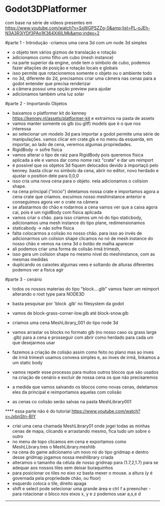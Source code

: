 # Godot3DPlatformer
com base na série de vídeos presentes em https://www.youtube.com/watch?v=SsWGPSZZg-0&amp;list=PL-oJEh-N3A3R3jYDf3PAo1K364Xi6lLMk&amp;index=2


#parte 1 - Introdução
-criamos uma cena 3d com um node 3d simples
- o objeto tem vários gizmos de translação e rotação
- adicionamos como filho um cubo (mesh instance)
- na parte superior da engine, onde tem o símbolo de cubo, podemos fazer altações de posição e rotação locais e globais
- isso permite que rotacionemos somente o objeto ou o ambiente todo
- no 3d, diferente do 2d, precisamos criar uma câmera nas cenas para a godot entender que precisa renderizar
- a câmera possui uma opção preview para ajudar 
- adicionamos também uma luz solar

#parte 2 - Importando Objetos
- baixamos o platformer kit do kenney https://kenney.nl/assets/platformer-kit e extraimos na pasta de assets
- vamos manter somente os glb (ou gltf) models que é o que nos interessa
- ao selecionar um modelo 3d para importar a godot permite uma série de manipulações. vamos clicar em crate.gls e no menu da esquerda, em importar, ao lado de cena, veremos algumas propriedades.
- RigidBody -> sofre física
- vamos alterar o tipo de raiz para RigidBody pois queremos física aplicada a ele e vamos dar como nome raiz "crate" e dar um reimport
- é possível que os objetos 3d fiquem delocados devido à importaçõ pelo kenney. basta clicar no simbolo da cena, abrir no editor, novo herdado e ajustar o position dele para 0,0,0
- isso cria uma nova cena para o objeto. nela adicionamos o colision shape.
- na cena principal ("inicio") deletamos nossa crate e importamos agora a cena crate que criamos. excuímos nosso meshinstance anterior e conseguimos agora ver o crate na câmera
- se afastarmos do chão e rodarmos a cena vamos ver que a caixa agora cai, pois é um rigidBody com física aplicada
- vamos criar o chão. para isso criamos um nó do tipo staticbody, adicionamos uma mesh instance do tipo plane, redimensionamos 
- staticabody -> não sofre física
- falta colocarmos a colisão no nosso chão. para isso ao invés de adicionarmos um colision shape clicamos no nó de mesh instance do nosso chão e vemos na cena 3d o botão de malha aparecer
- ali podemos criar uma forma de colisão irmã trimesh, 
- isso gera um colision shape no mesmo nível do meshinstance, com as mesmas medidas
- duplicando os caixotes algumas vees e soltando de alturas diferentes podemos ver a física agir

#parte 3 - cenário
- todos os nossos materias do tipo "block....glb" vamos fazer um reimport alterando o root type para  NODE3D
- basta pesquisar por 'block  .glb' no filesystem da godot
- vamos de block-grass-corner-low.glb até block-snow.glb
- criamos uma cena MeshLibrary_001 do tipo node 3d
- vamos arrastar os blocks no formato glb (no nosso caso os grass large .glb) para a cena e prosseguir com abrir como herdado para cada um que desejarmos usar
- fazemos a criação de colisão assim como feito no plano mas ao inves de irmã trimesh usamos convexa simples e, ao inves de irmã, linkamos a um static body
- vamos repetir esse processo para muitos outros blocos que são usados na criação de cenário e excluir de nossa cena os que não precisaremos
- a medida que vamos salvando os blocos como novas cenas, deletamos eles da principal e reimportamos aquelas com colisão


- as cenas co colisão serão salvas na pasta MeshLibrary001

**** essa parte não é do tutorial
https://www.youtube.com/watch?v=JxbnStn-BIY
- criei uma cena chamada MeshLibrary01 onde jogei todas as minhas cenas de mapa, clicando e arrastando mesmo, fica tudo um sobre o outro
- no menu de topo clicamos em cena e exportamos como MeshLLbrary.tres o MeshLibrary.meshlib
- na cena do game adicionamo um novo nó do tipo gridmap e dentro desse gridmap jogamos nossa meshlibrary criada
- alteramos o tamanho da célula de nosso gridmap para (1.7,2,1.7) para se adequar aos nossos tiles sem deixar buraquinhos
- para posicionar os tiles no eixo xz basta mexer o mouse. a altura (y é governada pela propriedade chão, ou floor)
- esquerdo coloca o tile, direito apaga
- shift e select pode selecionar uma grande área e ctrl f a preencher
-para rotacionar o bloco nos eixos x, y e z podemos usar a,s,e d
*****
